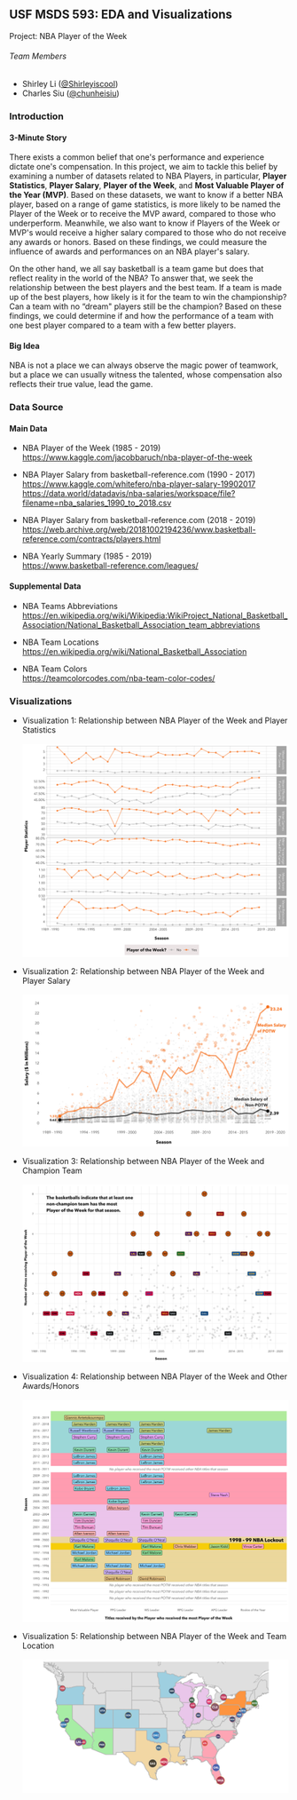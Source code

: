 ## USF MSDS 593: EDA and Visualizations
Project: NBA Player of the Week

###### Team Members
* Shirley Li ([@Shirleyiscool](https://github.com/Shirleyiscool))
* Charles Siu ([@chunheisiu](https://github.com/chunheisiu))

### Introduction
#### 3-Minute Story
There exists a common belief that one's performance and experience dictate one's compensation. In this project, we aim to tackle this belief by examining a number of datasets related to NBA Players, in particular, **Player Statistics**, **Player Salary**, **Player of the Week**, and **Most Valuable Player of the Year (MVP)**. Based on these datasets, we want to know if a better NBA player, based on a range of game statistics, is more likely to be named the Player of the Week or to receive the MVP award, compared to those who underperform. Meanwhile, we also want to know if Players of the Week or MVP's would receive a higher salary compared to those who do not receive any awards or honors. Based on these findings, we could measure the influence of awards and performances on an NBA player's salary.

On the other hand, we all say basketball is a team game but does that reflect reality in the world of the NBA? To answer that, we seek the relationship between the best players and the best team. If a team is made up of the best players, how likely is it for the team to win the championship? Can a team with no “dream" players still be the champion? Based on these findings, we could determine if and how the performance of a team with one best player compared to a team with a few better players.

#### Big Idea
NBA is not a place we can always observe the magic power of teamwork, but a place we can usually witness the talented, whose compensation also reflects their true value, lead the game.

### Data Source
#### Main Data
- NBA Player of the Week (1985 - 2019)<br>
https://www.kaggle.com/jacobbaruch/nba-player-of-the-week

- NBA Player Salary from basketball-reference.com (1990 - 2017)<br>
https://www.kaggle.com/whitefero/nba-player-salary-19902017<br>
https://data.world/datadavis/nba-salaries/workspace/file?filename=nba_salaries_1990_to_2018.csv

- NBA Player Salary from basketball-reference.com (2018 - 2019)<br>
https://web.archive.org/web/20181002194236/www.basketball-reference.com/contracts/players.html

- NBA Yearly Summary (1985 - 2019)<br>
https://www.basketball-reference.com/leagues/

#### Supplemental Data
- NBA Teams Abbreviations<br>
https://en.wikipedia.org/wiki/Wikipedia:WikiProject_National_Basketball_Association/National_Basketball_Association_team_abbreviations

- NBA Team Locations<br>
https://en.wikipedia.org/wiki/National_Basketball_Association

- NBA Team Colors<br>
https://teamcolorcodes.com/nba-team-color-codes/

### Visualizations
- Visualization 1: Relationship between NBA Player of the Week and Player Statistics<br><br>
![Screenshot](vis/vis1.png)

- Visualization 2: Relationship between NBA Player of the Week and Player Salary<br><br>
![Screenshot](vis/vis2.png)

- Visualization 3: Relationship between NBA Player of the Week and Champion Team<br><br>
![Screenshot](vis/vis3.png)

- Visualization 4: Relationship between NBA Player of the Week and Other Awards/Honors<br><br>
![Screenshot](vis/vis4.png)

- Visualization 5: Relationship between NBA Player of the Week and Team Location<br><br>
![Screenshot](vis/vis5.png)
